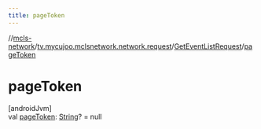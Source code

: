 ```yaml
---
title: pageToken
---
```

//[mcls-network](../../../index.html)/[tv.mycujoo.mclsnetwork.network.request](../index.html)/[GetEventListRequest](index.html)/[pageToken](page-token.html)



# pageToken



[androidJvm]\
val [pageToken](page-token.html): [String](https://kotlinlang.org/api/latest/jvm/stdlib/kotlin/-string/index.html)? = null




